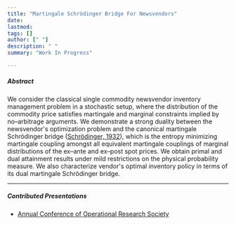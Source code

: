 ```yaml
---
title: "Martingale Schrödinger Bridge For Newsvendors" 
date: 
lastmod: 
tags: []
author: [" "]
description: " " 
summary: "Work In Progress" 

---
```


##### Abstract

We consider the classical single commodity newsvendor inventory management problem in a stochastic setup, where the distribution of the commodity price satisfies martingale and marginal constraints implied by no–arbitrage arguments. We demonstrate a strong duality between the newsvendor's optimization problem and the canonical martingale Schrödinger bridge ([Schrödinger, 1932](http://www.numdam.org/item/AIHP_1932__2_4_269_0.pdf)), which is the entropy minimizing martingale coupling amongst all equivalent martingale couplings of marginal distributions of the ex–ante and ex–post spot prices. We obtain primal and dual attainment results under mild restrictions on the physical probability measure. We also characterize vendor's optimal inventory policy in terms of its dual martingale Schrödinger bridge.

---

##### Contributed Presentations

+ [Annual Conference of Operational Research Society](https://www.theorsociety.com/ORS/ORS/Events/2024/OR66/OR66.aspx?hkey=44a6f6b2-e40d-43d1-80f3-ee31bca1456b)

